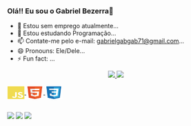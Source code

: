 ### Olá!! Eu sou o Gabriel Bezerra👋

- 🔭  Estou sem emprego atualmente...
- 🌱 Estou estudando Programação...
- 📫 Contate-me pelo e-mail: gabrielgabgab71@gmail.com...
- 😄 Pronouns: Ele/Dele...
- ⚡ Fun fact: ...

<div align="center">
  <a href="https://github.com/GabrielBezerr19">
  <img height="180em" src="https://github-readme-stats.vercel.app/api?username=GabrielBezerr19&show_icons=true&theme=dark&include_all_commits=true&count_private=true"/>
  <img height="180em" src="https://github-readme-stats.vercel.app/api/top-langs/?username=GabrielBezerr19&layout=compact&langs_count=7&theme=dark"/>
   
</div>
  <div style="display: inline_block"><br>
      <img align="center" alt="Gabs-Js" height="30" width="40" src="https://raw.githubusercontent.com/devicons/devicon/master/icons/javascript/javascript-plain.svg">
     <img align="center" alt="Gabs-HTML" height="30" width="40" src="https://raw.githubusercontent.com/devicons/devicon/master/icons/html5/html5-original.svg">
  <img align="center" alt="Gabs-CSS" height="30" width="40" src="https://raw.githubusercontent.com/devicons/devicon/master/icons/css3/css3-original.svg">
    </div>
  
  ## 
  
<div>
  <a href="https://instagram.com/_gabrielbzrr" target="_blank"><img src="https://img.shields.io/badge/-Instagram-%23E4405F?style=for-the-badge&logo=instagram&logoColor=white" target="_blank"></a>
   <a href = "mailto:gabrielgabgab71@gmail.com"><img src="https://img.shields.io/badge/-Gmail-%23333?style=for-the-badge&logo=gmail&logoColor=white" target="_blank"></a>
    <a href="https://www.linkedin.com/in/gabriel-bezerra-470b4b235/" target="_blank"><img src="https://img.shields.io/badge/-LinkedIn-%230077B5?style=for-the-badge&logo=linkedin&logoColor=white" target="_blank"></a> 
 </div>
